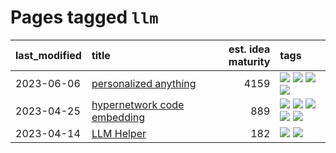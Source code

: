 # Pages tagged `llm`

|last_modified|title|est. idea maturity|tags
|:---|:---|---:|:---|
|2023-06-06|[personalized anything](../personalized_anything.md)|4159|[![](https://img.shields.io/badge/tag-gdpr_data_export-d2ea1b)](../tags/gdpr_data_export.md) [![](https://img.shields.io/badge/tag-llm-35d2ce)](../tags/llm.md) [![](https://img.shields.io/badge/tag-personalization-dce8fa)](../tags/personalization.md) [![](https://img.shields.io/badge/tag-productivity-82f36e)](../tags/productivity.md)|
|2023-04-25|[hypernetwork code embedding](../hypernetwork_embedding_for_code.md)|889|[![](https://img.shields.io/badge/tag-embeddings-3f3dc3)](../tags/embeddings.md) [![](https://img.shields.io/badge/tag-llm-35d2ce)](../tags/llm.md) [![](https://img.shields.io/badge/tag-machinelearning-cdef47)](../tags/machinelearning.md) [![](https://img.shields.io/badge/tag-models-3f9741)](../tags/models.md) [![](https://img.shields.io/badge/tag-nlp-99b5f2)](../tags/nlp.md)|
|2023-04-14|[LLM Helper](../llm-helper.md)|182|[![](https://img.shields.io/badge/tag-llm-35d2ce)](../tags/llm.md) [![](https://img.shields.io/badge/tag-tooling-ea1833)](../tags/tooling.md)|